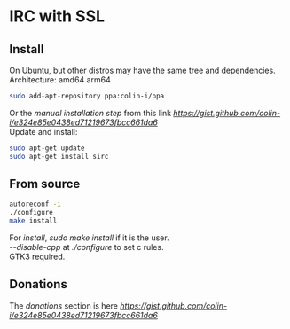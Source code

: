 # IRC with SSL

## Install
On Ubuntu, but other distros may have the same tree and dependencies.\
Architecture: amd64 arm64
```sh
sudo add-apt-repository ppa:colin-i/ppa
```
Or the *manual installation step* from this link *https://gist.github.com/colin-i/e324e85e0438ed71219673fbcc661da6* \
Update and install:
```sh
sudo apt-get update
sudo apt-get install sirc
```

## From source
```sh
autoreconf -i
./configure
make install
```
For *install*, *sudo make install* if it is the user.\
*\-\-disable\-cpp* at *./configure* to set c rules.\
GTK3 required.

## Donations
The *donations* section is here
*https://gist.github.com/colin-i/e324e85e0438ed71219673fbcc661da6*
